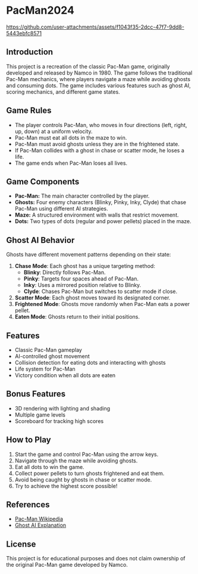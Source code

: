 # PacMan2024

https://github.com/user-attachments/assets/f1043f35-2dcc-47f7-9dd8-5443ebfc8571

## Introduction
This project is a recreation of the classic Pac-Man game, originally developed and released by Namco in 1980. The game follows the traditional Pac-Man mechanics, where players navigate a maze while avoiding ghosts and consuming dots. The game includes various features such as ghost AI, scoring mechanics, and different game states.

## Game Rules
- The player controls Pac-Man, who moves in four directions (left, right, up, down) at a uniform velocity.
- Pac-Man must eat all dots in the maze to win.
- Pac-Man must avoid ghosts unless they are in the frightened state.
- If Pac-Man collides with a ghost in chase or scatter mode, he loses a life.
- The game ends when Pac-Man loses all lives.

## Game Components
- **Pac-Man:** The main character controlled by the player.
- **Ghosts:** Four enemy characters (Blinky, Pinky, Inky, Clyde) that chase Pac-Man using different AI strategies.
- **Maze:** A structured environment with walls that restrict movement.
- **Dots:** Two types of dots (regular and power pellets) placed in the maze.

## Ghost AI Behavior
Ghosts have different movement patterns depending on their state:
1. **Chase Mode**: Each ghost has a unique targeting method:
   - **Blinky**: Directly follows Pac-Man.
   - **Pinky**: Targets four spaces ahead of Pac-Man.
   - **Inky**: Uses a mirrored position relative to Blinky.
   - **Clyde**: Chases Pac-Man but switches to scatter mode if close.
2. **Scatter Mode**: Each ghost moves toward its designated corner.
3. **Frightened Mode**: Ghosts move randomly when Pac-Man eats a power pellet.
4. **Eaten Mode**: Ghosts return to their initial positions.

## Features
- Classic Pac-Man gameplay
- AI-controlled ghost movement
- Collision detection for eating dots and interacting with ghosts
- Life system for Pac-Man
- Victory condition when all dots are eaten

## Bonus Features
- 3D rendering with lighting and shading
- Multiple game levels
- Scoreboard for tracking high scores

## How to Play
1. Start the game and control Pac-Man using the arrow keys.
2. Navigate through the maze while avoiding ghosts.
3. Eat all dots to win the game.
4. Collect power pellets to turn ghosts frightened and eat them.
5. Avoid being caught by ghosts in chase or scatter mode.
6. Try to achieve the highest score possible!

## References
- [Pac-Man Wikipedia](https://en.wikipedia.org/wiki/Pac-Man)
- [Ghost AI Explanation](https://udaqueness.blog/2020/02/11/%ED%8C%A9%EB%A7%A8-%EC%9C%A0%EB%A0%B9%EB%93%A4%EC%9D%98-ai/)

## License
This project is for educational purposes and does not claim ownership of the original Pac-Man game developed by Namco.

